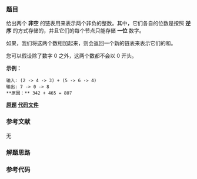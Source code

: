 ### 题目
给出两个  **非空** 的链表用来表示两个非负的整数。其中，它们各自的位数是按照  **逆序**  的方式存储的，并且它们的每个节点只能存储
**一位**  数字。

如果，我们将这两个数相加起来，则会返回一个新的链表来表示它们的和。

您可以假设除了数字 0 之外，这两个数都不会以 0 开头。

**示例：**

    
    
    输入: (2 -> 4 -> 3) + (5 -> 6 -> 4)
    输出: 7 -> 0 -> 8
    **原因：** 342 + 465 = 807
    

 **[原题](https://leetcode-cn.com/problems/add-two-numbers/)**    **[代码文件]()**


### 参考文献
无

### 解题思路




### 参考代码

```go


```




